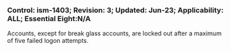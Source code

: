 ### Control: ism-1403; Revision: 3; Updated: Jun-23; Applicability: ALL; Essential Eight:N/A
<p>Accounts, except for break glass accounts, are locked out after a maximum of five failed logon attempts.</p>